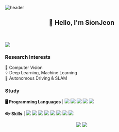 
![header](https://capsule-render.vercel.app/api?type=wave&color=auto&height=300&section=header&text=Sion%20Jeon&fontSize=90)


<div align="center">
	<h2>👋 Hello, I'm SionJeon</h2>
<br>
 
</div>
<br>
<a href="https://hits.seeyoufarm.com"><img src="https://hits.seeyoufarm.com/api/count/incr/badge.svg?url=https%3A%2F%2Fgithub.com%2Fjeonsion&count_bg=%2379C83D&title_bg=%23954141&icon=electron.svg&icon_color=%23FFFFFF&title=hits&edge_flat=false"/></a>
<h3>Research Interests</h3>
📸 Computer Vision<br>
💡 Deep Learning, Machine Learning<br>
🚗 Autonomous Driving & SLAM <br>

<h3>Study</h3>

<b>🖥️ Programming Languages</b> | <img src="https://img.shields.io/badge/C++-00599C?style=flat-square&logo=C%2B%2B&logoColor=white"/> 
<img src="https://img.shields.io/badge/C-A8B9CC?style=flat-square&logo=C&logoColor=white"/> 
<img src="https://img.shields.io/badge/Python-3776AB?style=flat-square&logo=Python&logoColor=white"/> 
<img src="https://img.shields.io/badge/HTML-E34F26?style=flat-square&logo=HTML5&logoColor=white"/> 
<img src="https://img.shields.io/badge/CSS-1572B6?style=flat-square&logo=CSS3&logoColor=white"/> 
<!--<img src="https://img.shields.io/badge/Sass-CC6699?style=flat-square&logo=Sass&logoColor=white"/> -->
<!-- <img src="https://img.shields.io/badge/MATLAB-0076a8?style=flat-square&logoColor=white"/> -->

<b>👓 Skills</b> | <img src="https://img.shields.io/badge/Git-F05032?style=flat-square&logo=Git&logoColor=white"/>
<img src="https://img.shields.io/badge/GitHub-181717?style=flat-square&logo=GitHub&logoColor=white"/> 
<img src="https://img.shields.io/badge/Docker-2496ED?style=flat-square&logo=Docker&logoColor=white"/>
<img src="https://img.shields.io/badge/OpenCV-5C3EE8?style=flat-square&logo=OpenCV&logoColor=white"/> 
<img src="https://img.shields.io/badge/PyTorch-EE4C2C?style=flat-square&logo=PyTorch&logoColor=white"/>
<img src="https://img.shields.io/badge/ROS1-22314E?style=flat-square&logo=ROS&logoColor=white"/> 
<img src="https://img.shields.io/badge/ROS2-22314E?style=flat-square&logo=ROS&logoColor=white"/> 
<img src="https://img.shields.io/badge/Linux-FCC624?style=flat-square&logo=Linux&logoColor=white"/>

<div align="center">
<img src="https://github-readme-stats.vercel.app/api?username=jeonsion&count_private=true&show_icons=true&theme=transparent"/><!--  hide=stars,commits,prs,contribs& --> <img src="https://github-readme-stats.vercel.app/api/top-langs/?username=jeonsion&exclude_repo=TensorFlow_study,ML-book-scikitlearn&layout=compact&langs_count=8"/> <!-- &exclude_repo=clone-web-scrapper,clone-zoom&hide=Procfile -->

</div>
